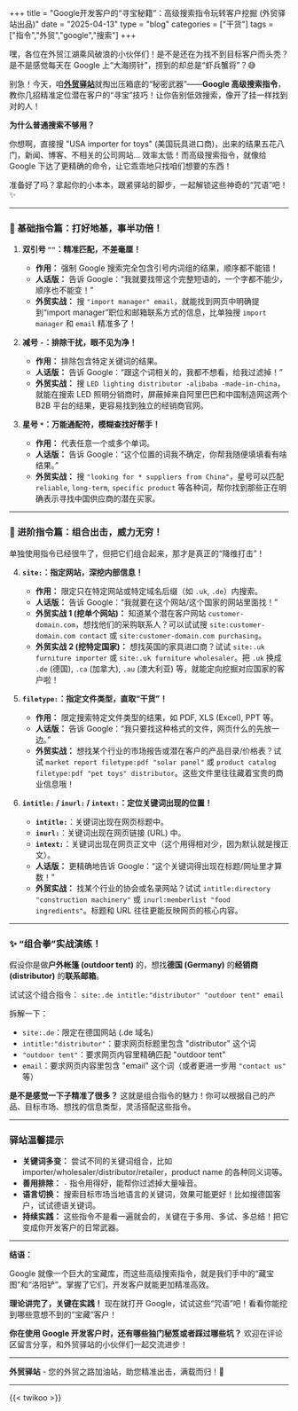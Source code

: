 +++
title = "Google开发客户的“寻宝秘籍”：高级搜索指令玩转客户挖掘 (外贸驿站出品)"
date = "2025-04-13"
type = "blog"
categories = ["干货"]
tags = ["指令","外贸","google","搜索"]
+++








嘿，各位在外贸江湖乘风破浪的小伙伴们！是不是还在为找不到目标客户而头秃？是不是感觉每天在 Google 上“大海捞针”，捞到的却总是“虾兵蟹将”？😅

别急！今天，咱[**外贸驿站**](/ "外贸人士必备的专业导航网站，外贸资源全汇聚，成长路上好帮手")就掏出压箱底的“秘密武器”——**Google 高级搜索指令**，教你几招精准定位潜在客户的“寻宝”技巧！让你告别低效搜索，像开了挂一样找到对的人！

**为什么普通搜索不够用？**

你想啊，直接搜 "USA importer for toys" (美国玩具进口商)，出来的结果五花八门，新闻、博客、不相关的公司网站… 效率太低！而高级搜索指令，就像给 Google 下达了更精确的命令，让它乖乖地只找咱们想要的东西！

准备好了吗？拿起你的小本本，跟紧驿站的脚步，一起解锁这些神奇的“咒语”吧！✨

---

### 🔑 基础指令篇：打好地基，事半功倍！

1.  **双引号 `""`：精准匹配，不差毫厘！**
    *   **作用：** 强制 Google 搜索完全包含引号内词组的结果，顺序都不能错！
    *   **人话版：** 告诉 Google：“我就要找带这个完整短语的，一个字都不能少，顺序也不能变！”
    *   **外贸实战：** 搜 `"import manager" email`，就能找到网页中明确提到“import manager”职位和邮箱联系方式的信息，比单独搜 `import manager` 和 `email` 精准多了！

2.  **减号 `-`：排除干扰，眼不见为净！**
    *   **作用：** 排除包含特定关键词的结果。
    *   **人话版：** 告诉 Google：“跟这个词相关的，我都不想看，给我过滤掉！”
    *   **外贸实战：** 搜 `LED lighting distributor -alibaba -made-in-china`，就能在搜索 LED 照明分销商时，屏蔽掉来自阿里巴巴和中国制造网这两个 B2B 平台的结果，更容易找到独立的经销商官网。

3.  **星号 `*`：万能通配符，模糊查找好帮手！**
    *   **作用：** 代表任意一个或多个单词。
    *   **人话版：** 告诉 Google：“这个位置的词我不确定，你帮我随便填填看有啥结果。”
    *   **外贸实战：** 搜 `"looking for * suppliers from China"`，星号可以匹配 `reliable`, `long-term`, `specific product` 等各种词，帮你找到那些正在明确表示寻找中国供应商的潜在买家。

---

### 🚀 进阶指令篇：组合出击，威力无穷！

单独使用指令已经很牛了，但把它们组合起来，那才是真正的“降维打击”！

4.  **`site:`：指定网站，深挖内部信息！**
    *   **作用：** 限定只在特定网站或特定域名后缀（如 `.uk`, `.de`）内搜索。
    *   **人话版：** 告诉 Google：“我就要在这个网站/这个国家的网站里面找！”
    *   **外贸实战 1 (挖单个网站)：** 知道某个潜在客户网站 `customer-domain.com`，想找他们的采购联系人？可以试试搜 `site:customer-domain.com contact` 或 `site:customer-domain.com purchasing`。
    *   **外贸实战 2 (挖特定国家)：** 想找英国的家具进口商？试试 `site:.uk furniture importer` 或 `site:.uk furniture wholesaler`。把 `.uk` 换成 `.de` (德国), `.ca` (加拿大), `.au` (澳大利亚) 等，就能定向挖掘对应国家的客户啦！

5.  **`filetype:`：指定文件类型，直取“干货”！**
    *   **作用：** 限定搜索特定文件类型的结果，如 PDF, XLS (Excel), PPT 等。
    *   **人话版：** 告诉 Google：“我只要找这种格式的文件，网页什么的先放一边。”
    *   **外贸实战：** 想找某个行业的市场报告或潜在客户的产品目录/价格表？试试 `market report filetype:pdf "solar panel"` 或 `product catalog filetype:pdf "pet toys" distributor`。这些文件里往往藏着宝贵的商业信息哦！

6.  **`intitle:` / `inurl:` / `intext:`：定位关键词出现的位置！**
    *   **`intitle:`**：关键词出现在网页标题中。
    *   **`inurl:`**：关键词出现在网页链接 (URL) 中。
    *   **`intext:`**：关键词出现在网页正文中（这个用得相对少，因为默认就是搜正文）。
    *   **人话版：** 更精确地告诉 Google：“这个关键词得出现在标题/网址里才算数！”
    *   **外贸实战：** 找某个行业的协会或名录网站？试试 `intitle:directory "construction machinery"` 或 `inurl:memberlist "food ingredients"`。标题和 URL 往往更能反映网页的核心内容。

---

### ✨ “组合拳”实战演练！

假设你是做**户外帐篷 (outdoor tent)** 的，想找**德国 (Germany)** 的**经销商 (distributor)** 的**联系邮箱**。

试试这个组合指令：
`site:.de intitle:"distributor" "outdoor tent" email`

拆解一下：
*   `site:.de`：限定在德国网站 (.de 域名)
*   `intitle:"distributor"`：要求网页标题里包含 "distributor" 这个词
*   `"outdoor tent"`：要求网页内容里精确匹配 "outdoor tent"
*   `email`：要求网页内容里包含 "email" 这个词（或者更进一步用 `"contact us"` 等）

**是不是感觉一下子精准了很多？** 这就是组合指令的魅力！你可以根据自己的产品、目标市场、想找的信息类型，灵活搭配这些指令。

---

### 驿站温馨提示

*   **关键词多变：** 尝试不同的关键词组合，比如 importer/wholesaler/distributor/retailer，product name 的各种同义词等。
*   **善用排除：** `-` 指令用得好，能帮你过滤掉大量噪音。
*   **语言切换：** 搜索目标市场当地语言的关键词，效果可能更好！比如搜德国客户，试试德语关键词。
*   **持续实践：** 这些指令不是看一遍就会的，关键在于多用、多试、多总结！把它变成你开发客户的日常武器。

---

**结语：**

Google 就像一个巨大的宝藏库，而这些高级搜索指令，就是我们手中的“藏宝图”和“洛阳铲”。掌握了它们，开发客户就能更加精准高效。

**理论讲完了，关键在实践！** 现在就打开 Google，试试这些“咒语”吧！看看你能挖到哪些意想不到的“宝藏”客户！

**你在使用 Google 开发客户时，还有哪些独门秘笈或者踩过哪些坑？** 欢迎在评论区留言分享，和外贸驿站的小伙伴们一起交流进步！

---

**外贸驿站** - 您的外贸之路加油站，助您精准出击，满载而归！🚀

---



{{< twikoo >}}  